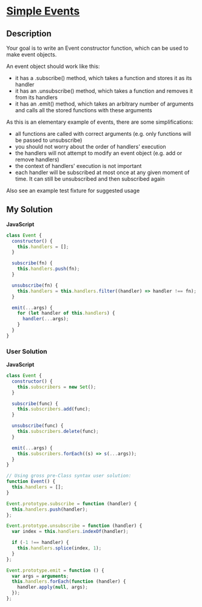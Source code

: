 # [Simple Events](https://www.codewars.com/kata/52d3b68215be7c2d5300022f)

## Description

Your goal is to write an Event constructor function, which can be used to make event objects.

An event object should work like this:

- it has a .subscribe() method, which takes a function and stores it as its handler
- it has an .unsubscribe() method, which takes a function and removes it from its handlers
- it has an .emit() method, which takes an arbitrary number of arguments and calls all the stored functions with these arguments

As this is an elementary example of events, there are some simplifications:

- all functions are called with correct arguments (e.g. only functions will be passed to unsubscribe)
- you should not worry about the order of handlers' execution
- the handlers will not attempt to modify an event object (e.g. add or remove handlers)
- the context of handlers' execution is not important
- each handler will be subscribed at most once at any given moment of time. It can still be unsubscribed and then subscribed again

Also see an example test fixture for suggested usage

## My Solution

**JavaScript**

```js
class Event {
  constructor() {
    this.handlers = [];
  }

  subscribe(fn) {
    this.handlers.push(fn);
  }

  unsubscribe(fn) {
    this.handlers = this.handlers.filter((handler) => handler !== fn);
  }

  emit(...args) {
    for (let handler of this.handlers) {
      handler(...args);
    }
  }
}
```

### User Solution

**JavaScript**

```js
class Event {
  constructor() {
    this.subscribers = new Set();
  }

  subscribe(func) {
    this.subscribers.add(func);
  }

  unsubscribe(func) {
    this.subscribers.delete(func);
  }

  emit(...args) {
    this.subscribers.forEach((s) => s(...args));
  }
}
```

```js
// Using gross pre-Class syntax user solution:
function Event() {
  this.handlers = [];
}

Event.prototype.subscribe = function (handler) {
  this.handlers.push(handler);
};

Event.prototype.unsubscribe = function (handler) {
  var index = this.handlers.indexOf(handler);

  if (-1 !== handler) {
    this.handlers.splice(index, 1);
  }
};

Event.prototype.emit = function () {
  var args = arguments;
  this.handlers.forEach(function (handler) {
    handler.apply(null, args);
  });
};
```
